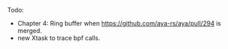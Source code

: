 Todo: 
- Chapter 4: Ring buffer when https://github.com/aya-rs/aya/pull/294 is merged.
- new Xtask to trace bpf calls.
